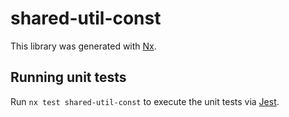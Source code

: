 # shared-util-const

This library was generated with [Nx](https://nx.dev).

## Running unit tests

Run `nx test shared-util-const` to execute the unit tests via [Jest](https://jestjs.io).
